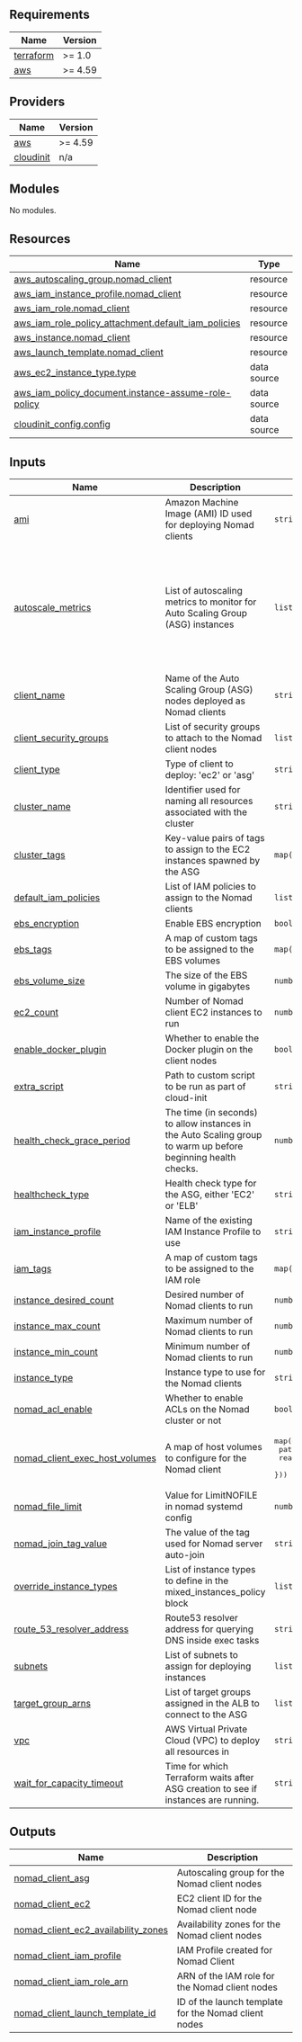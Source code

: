 <!-- BEGIN_TF_DOCS -->
## Requirements

| Name | Version |
|------|---------|
| <a name="requirement_terraform"></a> [terraform](#requirement\_terraform) | >= 1.0 |
| <a name="requirement_aws"></a> [aws](#requirement\_aws) | >= 4.59 |

## Providers

| Name | Version |
|------|---------|
| <a name="provider_aws"></a> [aws](#provider\_aws) | >= 4.59 |
| <a name="provider_cloudinit"></a> [cloudinit](#provider\_cloudinit) | n/a |

## Modules

No modules.

## Resources

| Name | Type |
|------|------|
| [aws_autoscaling_group.nomad_client](https://registry.terraform.io/providers/hashicorp/aws/latest/docs/resources/autoscaling_group) | resource |
| [aws_iam_instance_profile.nomad_client](https://registry.terraform.io/providers/hashicorp/aws/latest/docs/resources/iam_instance_profile) | resource |
| [aws_iam_role.nomad_client](https://registry.terraform.io/providers/hashicorp/aws/latest/docs/resources/iam_role) | resource |
| [aws_iam_role_policy_attachment.default_iam_policies](https://registry.terraform.io/providers/hashicorp/aws/latest/docs/resources/iam_role_policy_attachment) | resource |
| [aws_instance.nomad_client](https://registry.terraform.io/providers/hashicorp/aws/latest/docs/resources/instance) | resource |
| [aws_launch_template.nomad_client](https://registry.terraform.io/providers/hashicorp/aws/latest/docs/resources/launch_template) | resource |
| [aws_ec2_instance_type.type](https://registry.terraform.io/providers/hashicorp/aws/latest/docs/data-sources/ec2_instance_type) | data source |
| [aws_iam_policy_document.instance-assume-role-policy](https://registry.terraform.io/providers/hashicorp/aws/latest/docs/data-sources/iam_policy_document) | data source |
| [cloudinit_config.config](https://registry.terraform.io/providers/hashicorp/cloudinit/latest/docs/data-sources/config) | data source |

## Inputs

| Name | Description | Type | Default | Required |
|------|-------------|------|---------|:--------:|
| <a name="input_ami"></a> [ami](#input\_ami) | Amazon Machine Image (AMI) ID used for deploying Nomad clients | `string` | n/a | yes |
| <a name="input_autoscale_metrics"></a> [autoscale\_metrics](#input\_autoscale\_metrics) | List of autoscaling metrics to monitor for Auto Scaling Group (ASG) instances | `list(string)` | <pre>[<br>  "GroupMinSize",<br>  "GroupMaxSize",<br>  "GroupDesiredCapacity",<br>  "GroupInServiceInstances",<br>  "GroupPendingInstances",<br>  "GroupStandbyInstances",<br>  "GroupTerminatingInstances",<br>  "GroupTotalInstances"<br>]</pre> | no |
| <a name="input_client_name"></a> [client\_name](#input\_client\_name) | Name of the Auto Scaling Group (ASG) nodes deployed as Nomad clients | `string` | n/a | yes |
| <a name="input_client_security_groups"></a> [client\_security\_groups](#input\_client\_security\_groups) | List of security groups to attach to the Nomad client nodes | `list(string)` | `[]` | no |
| <a name="input_client_type"></a> [client\_type](#input\_client\_type) | Type of client to deploy: 'ec2' or 'asg' | `string` | `"asg"` | no |
| <a name="input_cluster_name"></a> [cluster\_name](#input\_cluster\_name) | Identifier used for naming all resources associated with the cluster | `string` | n/a | yes |
| <a name="input_cluster_tags"></a> [cluster\_tags](#input\_cluster\_tags) | Key-value pairs of tags to assign to the EC2 instances spawned by the ASG | `map(string)` | n/a | yes |
| <a name="input_default_iam_policies"></a> [default\_iam\_policies](#input\_default\_iam\_policies) | List of IAM policies to assign to the Nomad clients | `list(string)` | `[]` | no |
| <a name="input_ebs_encryption"></a> [ebs\_encryption](#input\_ebs\_encryption) | Enable EBS encryption | `bool` | `true` | no |
| <a name="input_ebs_tags"></a> [ebs\_tags](#input\_ebs\_tags) | A map of custom tags to be assigned to the EBS volumes | `map(string)` | `{}` | no |
| <a name="input_ebs_volume_size"></a> [ebs\_volume\_size](#input\_ebs\_volume\_size) | The size of the EBS volume in gigabytes | `number` | `100` | no |
| <a name="input_ec2_count"></a> [ec2\_count](#input\_ec2\_count) | Number of Nomad client EC2 instances to run | `number` | `1` | no |
| <a name="input_enable_docker_plugin"></a> [enable\_docker\_plugin](#input\_enable\_docker\_plugin) | Whether to enable the Docker plugin on the client nodes | `bool` | `true` | no |
| <a name="input_extra_script"></a> [extra\_script](#input\_extra\_script) | Path to custom script to be run as part of cloud-init | `string` | `""` | no |
| <a name="input_health_check_grace_period"></a> [health\_check\_grace\_period](#input\_health\_check\_grace\_period) | The time (in seconds) to allow instances in the Auto Scaling group to warm up before beginning health checks. | `number` | `180` | no |
| <a name="input_healthcheck_type"></a> [healthcheck\_type](#input\_healthcheck\_type) | Health check type for the ASG, either 'EC2' or 'ELB' | `string` | `"EC2"` | no |
| <a name="input_iam_instance_profile"></a> [iam\_instance\_profile](#input\_iam\_instance\_profile) | Name of the existing IAM Instance Profile to use | `string` | `""` | no |
| <a name="input_iam_tags"></a> [iam\_tags](#input\_iam\_tags) | A map of custom tags to be assigned to the IAM role | `map(string)` | `{}` | no |
| <a name="input_instance_desired_count"></a> [instance\_desired\_count](#input\_instance\_desired\_count) | Desired number of Nomad clients to run | `number` | `1` | no |
| <a name="input_instance_max_count"></a> [instance\_max\_count](#input\_instance\_max\_count) | Maximum number of Nomad clients to run | `number` | `3` | no |
| <a name="input_instance_min_count"></a> [instance\_min\_count](#input\_instance\_min\_count) | Minimum number of Nomad clients to run | `number` | `0` | no |
| <a name="input_instance_type"></a> [instance\_type](#input\_instance\_type) | Instance type to use for the Nomad clients | `string` | `"c5a.large"` | no |
| <a name="input_nomad_acl_enable"></a> [nomad\_acl\_enable](#input\_nomad\_acl\_enable) | Whether to enable ACLs on the Nomad cluster or not | `bool` | `true` | no |
| <a name="input_nomad_client_exec_host_volumes"></a> [nomad\_client\_exec\_host\_volumes](#input\_nomad\_client\_exec\_host\_volumes) | A map of host volumes to configure for the Nomad client | <pre>map(object({<br>    path      = string<br>    read_only = bool<br>  }))</pre> | `{}` | no |
| <a name="input_nomad_file_limit"></a> [nomad\_file\_limit](#input\_nomad\_file\_limit) | Value for LimitNOFILE in nomad systemd config | `number` | `900000` | no |
| <a name="input_nomad_join_tag_value"></a> [nomad\_join\_tag\_value](#input\_nomad\_join\_tag\_value) | The value of the tag used for Nomad server auto-join | `string` | n/a | yes |
| <a name="input_override_instance_types"></a> [override\_instance\_types](#input\_override\_instance\_types) | List of instance types to define in the mixed\_instances\_policy block | `list(string)` | `[]` | no |
| <a name="input_route_53_resolver_address"></a> [route\_53\_resolver\_address](#input\_route\_53\_resolver\_address) | Route53 resolver address for querying DNS inside exec tasks | `string` | n/a | yes |
| <a name="input_subnets"></a> [subnets](#input\_subnets) | List of subnets to assign for deploying instances | `list(string)` | `[]` | no |
| <a name="input_target_group_arns"></a> [target\_group\_arns](#input\_target\_group\_arns) | List of target groups assigned in the ALB to connect to the ASG | `list(string)` | `[]` | no |
| <a name="input_vpc"></a> [vpc](#input\_vpc) | AWS Virtual Private Cloud (VPC) to deploy all resources in | `string` | n/a | yes |
| <a name="input_wait_for_capacity_timeout"></a> [wait\_for\_capacity\_timeout](#input\_wait\_for\_capacity\_timeout) | Time for which Terraform waits after ASG creation to see if instances are running. | `string` | `"10m"` | no |

## Outputs

| Name | Description |
|------|-------------|
| <a name="output_nomad_client_asg"></a> [nomad\_client\_asg](#output\_nomad\_client\_asg) | Autoscaling group for the Nomad client nodes |
| <a name="output_nomad_client_ec2"></a> [nomad\_client\_ec2](#output\_nomad\_client\_ec2) | EC2 client ID for the Nomad client node |
| <a name="output_nomad_client_ec2_availability_zones"></a> [nomad\_client\_ec2\_availability\_zones](#output\_nomad\_client\_ec2\_availability\_zones) | Availability zones for the Nomad client nodes |
| <a name="output_nomad_client_iam_profile"></a> [nomad\_client\_iam\_profile](#output\_nomad\_client\_iam\_profile) | IAM Profile created for Nomad Client |
| <a name="output_nomad_client_iam_role_arn"></a> [nomad\_client\_iam\_role\_arn](#output\_nomad\_client\_iam\_role\_arn) | ARN of the IAM role for the Nomad client nodes |
| <a name="output_nomad_client_launch_template_id"></a> [nomad\_client\_launch\_template\_id](#output\_nomad\_client\_launch\_template\_id) | ID of the launch template for the Nomad client nodes |
<!-- END_TF_DOCS -->
